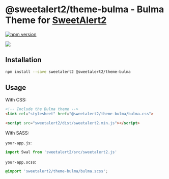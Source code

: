 # @sweetalert2/theme-bulma - Bulma Theme for [SweetAlert2](https://github.com/sweetalert2/sweetalert2)

[![npm version](https://img.shields.io/npm/v/@sweetalert2/theme-bulma.svg)](https://www.npmjs.com/package/@sweetalert2/theme-bulma)

![](https://sweetalert2.github.io/images/themes-bulma.png)

Installation
------------

```sh
npm install --save sweetalert2 @sweetalert2/theme-bulma
```

Usage
-----

With CSS:

```html
<!-- Include the Bulma theme -->
<link rel="stylesheet" href="@sweetalert2/theme-bulma/bulma.css">

<script src="sweetalert2/dist/sweetalert2.min.js"></script>
```

With SASS:

`your-app.js`:
```js
import Swal from 'sweetalert2/src/sweetalert2.js'
```

`your-app.scss`:
```scss
@import 'sweetalert2/theme-bulma/bulma.scss';
```
